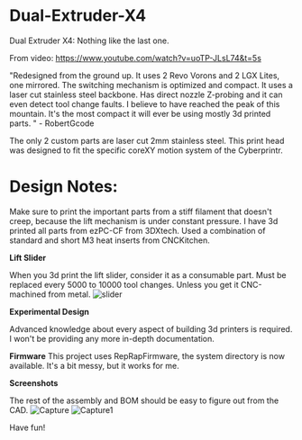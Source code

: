 # Dual-Extruder-X4
Dual Extruder X4: Nothing like the last one.

From video: https://www.youtube.com/watch?v=uoTP-JLsL74&t=5s

"Redesigned from the ground up. It uses 2 Revo Vorons and 2 LGX Lites, one mirrored. 
The switching mechanism is optimized and compact. It uses a laser cut stainless steel backbone. Has direct nozzle Z-probing and it can even detect tool change faults.
I believe to have reached the peak of this mountain. It's the most compact it will ever be using mostly 3d printed parts. " - RobertGcode

The only 2 custom parts are laser cut 2mm stainless steel. 
This print head was designed to fit the specific coreXY motion system of the Cyberprintr.

# **Design Notes:**

Make sure to print the important parts from a stiff filament that doesn't creep, because the lift mechanism is under constant pressure.
I have 3d printed all parts from ezPC-CF from 3DXtech. 
Used a combination of standard and short M3 heat inserts from CNCKitchen.

**Lift Slider**

When you 3d print the lift slider, consider it as a consumable part. Must be replaced every 5000 to 10000 tool changes.
Unless you get it CNC-machined from metal.
![slider](https://github.com/ThatGuyHes/Dual-Extruder-X4/assets/45016982/2e48df2e-9ab2-4b0a-b41e-104583076ae3)

**Experimental Design**

Advanced knowledge about every aspect of building 3d printers is required. 
I won't be providing any more in-depth documentation.

**Firmware**
This project uses RepRapFirmware, the system directory is now available. It's a bit messy, but it works for me.

**Screenshots**

The rest of the assembly and BOM should be easy to figure out from the CAD.
![Capture](https://github.com/ThatGuyHes/Dual-Extruder-X4/assets/45016982/00a61633-4b22-44a3-bd03-c9b934cac77d)
![Capture1](https://github.com/ThatGuyHes/Dual-Extruder-X4/assets/45016982/e6fb1d7a-31c3-46d6-8c6f-1b4bfe73cf84)

Have fun! 
